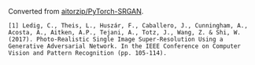 Converted from [aitorzip/PyTorch-SRGAN](https://github.com/aitorzip/PyTorch-SRGAN/tree/5377e3cb63b72db299f610ef21cfb9f1ed2bff5b).

```
[1] Ledig, C., Theis, L., Huszár, F., Caballero, J., Cunningham, A., Acosta, A., Aitken, A.P., Tejani, A., Totz, J., Wang, Z. & Shi, W. (2017). Photo-Realistic Single Image Super-Resolution Using a Generative Adversarial Network. In the IEEE Conference on Computer Vision and Pattern Recognition (pp. 105-114).
```
